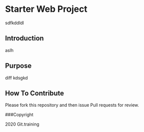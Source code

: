# Starter Web Project
sdfkddldl
## Introduction
aslh
## Purpose
diff kdsgkd 
## How To Contribute

Please fork this repository and then issue Pull requests for review.

###Copyright

2020 Git.training